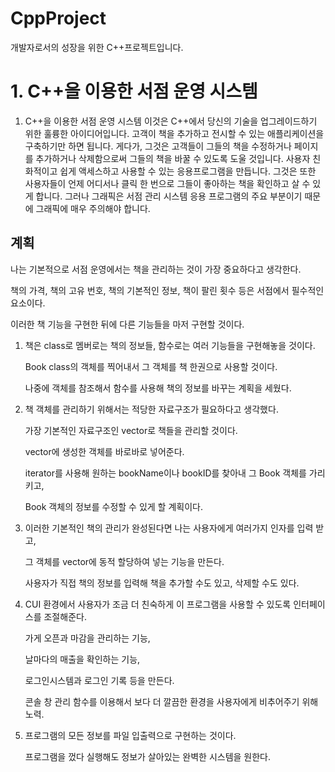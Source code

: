 # CppProject
 개발자로서의 성장을 위한 C++프로젝트입니다.


# 1. C++을 이용한 서점 운영 시스템 

1. C++을 이용한 서점 운영 시스템
이것은 C++에서 당신의 기술을 업그레이드하기 위한 훌륭한 아이디어입니다. 
고객이 책을 추가하고 전시할 수 있는 애플리케이션을 구축하기만 하면 됩니다. 
게다가, 그것은 고객들이 그들의 책을 수정하거나 페이지를 추가하거나 삭제함으로써 그들의 책을 바꿀 수 있도록 도울 것입니다. 
사용자 친화적이고 쉽게 액세스하고 사용할 수 있는 응용프로그램을 만듭니다. 
그것은 또한 사용자들이 언제 어디서나 클릭 한 번으로 그들이 좋아하는 책을 확인하고 살 수 있게 합니다. 
그러나 그래픽은 서점 관리 시스템 응용 프로그램의 주요 부분이기 때문에 그래픽에 매우 주의해야 합니다.



## 계획
나는 기본적으로 서점 운영에서는 책을 관리하는 것이 가장 중요하다고 생각한다.

책의 가격, 책의 고유 번호, 책의 기본적인 정보, 책이 팔린 횟수 등은 서점에서 필수적인 요소이다.

이러한 책 기능을 구현한 뒤에 다른 기능들을 마저 구현할 것이다.

1. 책은 class로 멤버로는 책의 정보들, 함수로는 여러 기능들을 구현해놓을 것이다. 
    
    Book class의 객체를 찍어내서 그 객체를 책 한권으로 사용할 것이다.
    
    나중에 객체를 참조해서 함수를 사용해 책의 정보를 바꾸는 계획을 세웠다.
    

1. 책 객체를 관리하기 위해서는 적당한 자료구조가 필요하다고 생각했다.
    
    가장 기본적인 자료구조인 vector로 책들을 관리할 것이다.
    
    vector에 생성한 객체를 바로바로 넣어준다.
    
    iterator를 사용해 원하는 bookName이나 bookID를 찾아내 그  Book 객체를 가리키고,
    
    Book 객체의 정보를 수정할 수 있게 할 계획이다.
    

1. 이러한 기본적인 책의 관리가 완성된다면 나는 사용자에게 여러가지 인자를 입력 받고, 
    
    그 객체를 vector에 동적 할당하여 넣는 기능을 만든다.
    
    사용자가 직접 책의 정보를 입력해 책을 추가할 수도 있고, 삭제할 수도 있다. 
    
2. CUI 환경에서 사용자가 조금 더 친숙하게 이 프로그램을 사용할 수 있도록 인터페이스를 조절해준다.
    
    가게 오픈과 마감을 관리하는 기능,
    
    날마다의 매출을 확인하는 기능,
    
    로그인시스템과 로그인 기록 등을 만든다.
    
    콘솔 창 관리 함수를 이용해서 보다 더 깔끔한 환경을 사용자에게 비추어주기 위해 노력.
    
3. 프로그램의 모든 정보를 파일 입출력으로 구현하는 것이다.
    
    프로그램을 껐다 실행해도 정보가 살아있는 완벽한 시스템을 원한다.